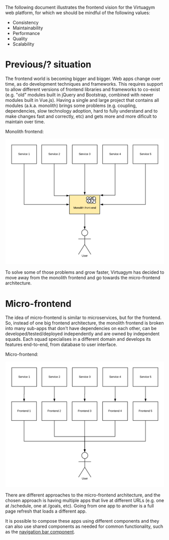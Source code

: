 The following document illustrates the frontend vision for the Virtuagym web platform, for which we should be mindful of the following values:

- Consistency
- Maintainability
- Performance
- Quality
- Scalability

# Previous/? situation

The frontend world is becoming bigger and bigger. Web apps change over time, as do development techniques and frameworks. This requires support to allow different versions of frontend libraries and frameworks to co-exist (e.g. "old" modules built in jQuery and Bootstrap, combined with newer modules built in Vue.js). Having a single and large project that contains all modules (a.k.a. monolith) brings some problems (e.g. coupling, dependencies, slow technology adoption, hard to fully understand and to make changes fast and correctly, etc) and gets more and more dificult to maintain over time.

Monolith frontend:

![Monolith frontend](https://raw.githubusercontent.com/AndersonMamede/temp-files/master/vision/monolith-front-end.png)

To solve some of those problems and grow faster, Virtuagym has decided to move away from the monolith frontend and go towards the micro-frontend architecture.

# Micro-frontend

The idea of micro-frontend is similar to microservices, but for the frontend. So, instead of one big frontend architecture, the monolith frontend is broken into many sub-apps that don't have dependencies on each other, can be developed/tested/deployed independently and are owned by independent squads. Each squad specialises in a different domain and develops its features end-to-end, from database to user interface.

Micro-frontend:

![Micro-frontend](https://raw.githubusercontent.com/AndersonMamede/temp-files/master/vision/micro-frontend.png)

There are different approaches to the micro-frontend architecture, and the chosen approach is having multiple apps that live at different URLs (e.g. one at /schedule, one at /goals, etc). Going from one app to another is a full page refresh that loads a different app.

It is possible to compose these apps using different components and they can also use shared components as needed for common functionality, such as the [navigation bar component](https://git.digifit.in/frontend-developer/vue-package-navigation-bar).
